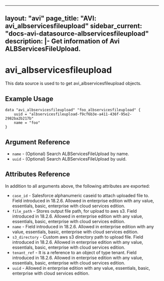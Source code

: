 <!--
    Copyright 2021 VMware, Inc.
    SPDX-License-Identifier: Mozilla Public License 2.0
-->
---
layout: "avi"
page_title: "AVI: avi_albservicesfileupload"
sidebar_current: "docs-avi-datasource-albservicesfileupload"
description: |-
  Get information of Avi ALBServicesFileUpload.
---

# avi_albservicesfileupload

This data source is used to to get avi_albservicesfileupload objects.

## Example Usage

```hcl
data "avi_albservicesfileupload" "foo_albservicesfileupload" {
    uuid = "albservicesfileupload-f9cf6b3e-a411-436f-95e2-2982ba2b217b"
    name = "foo"
}
```

## Argument Reference

* `name` - (Optional) Search ALBServicesFileUpload by name.
* `uuid` - (Optional) Search ALBServicesFileUpload by uuid.

## Attributes Reference

In addition to all arguments above, the following attributes are exported:

* `case_id` - Salesforce alphanumeric caseid to attach uploaded file to. Field introduced in 18.2.6. Allowed in enterprise edition with any value, essentials, basic, enterprise with cloud services edition.
* `file_path` - Stores output file path, for upload to aws s3. Field introduced in 18.2.6. Allowed in enterprise edition with any value, essentials, basic, enterprise with cloud services edition.
* `name` - Field introduced in 18.2.6. Allowed in enterprise edition with any value, essentials, basic, enterprise with cloud services edition.
* `s3_directory` - Custom aws s3 directory path to upload file. Field introduced in 18.2.6. Allowed in enterprise edition with any value, essentials, basic, enterprise with cloud services edition.
* `tenant_ref` - It is a reference to an object of type tenant. Field introduced in 18.2.6. Allowed in enterprise edition with any value, essentials, basic, enterprise with cloud services edition.
* `uuid` - Allowed in enterprise edition with any value, essentials, basic, enterprise with cloud services edition.

